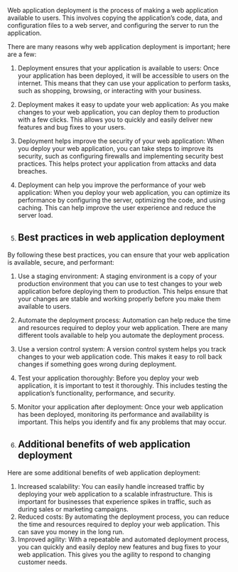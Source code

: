 Web application deployment is the process of making a web application available to users. This involves copying the application’s code, data, and configuration files to a web server, and configuring the server to run the application.

There are many reasons why web application deployment is important; here are a few:

1. Deployment ensures that your application is available to users: Once your application has been deployed, it will be accessible to users on the internet. This means that they can use your application to perform tasks, such as shopping, browsing, or interacting with your business.
2. Deployment makes it easy to update your web application: As you make changes to your web application, you can deploy them to production with a few clicks. This allows you to quickly and easily deliver new features and bug fixes to your users.
3. Deployment helps improve the security of your web application: When you deploy your web application, you can take steps to improve its security, such as configuring firewalls and implementing security best practices. This helps protect your application from attacks and data breaches.
4. Deployment can help you improve the performance of your web application: When you deploy your web application, you can optimize its performance by configuring the server, optimizing the code, and using caching. This can help improve the user experience and reduce the server load.

5. ## Best practices in web application deployment

By following these best practices, you can ensure that your web application is available, secure, and performant:

1. Use a staging environment: A staging environment is a copy of your production environment that you can use to test changes to your web application before deploying them to production. This helps ensure that your changes are stable and working properly before you make them available to users.
2. Automate the deployment process: Automation can help reduce the time and resources required to deploy your web application. There are many different tools available to help you automate the deployment process.
3. Use a version control system: A version control system helps you track changes to your web application code. This makes it easy to roll back changes if something goes wrong during deployment.
4. Test your application thoroughly: Before you deploy your web application, it is important to test it thoroughly. This includes testing the application’s functionality, performance, and security.
5. Monitor your application after deployment: Once your web application has been deployed, monitoring its performance and availability is important. This helps you identify and fix any problems that may occur.

6. ## Additional benefits of web application deployment
Here are some additional benefits of web application deployment:

1. Increased scalability: You can easily handle increased traffic by deploying your web application to a scalable infrastructure. This is important for businesses that experience spikes in traffic, such as during sales or marketing campaigns.
2. Reduced costs: By automating the deployment process, you can reduce the time and resources required to deploy your web application. This can save you money in the long run.
3. Improved agility: With a repeatable and automated deployment process, you can quickly and easily deploy new features and bug fixes to your web application. This gives you the agility to respond to changing customer needs.

